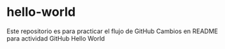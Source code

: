 # hello-world
Este repositorio es para practicar el flujo de GitHub
Cambios en README para actividad GitHub Hello World

